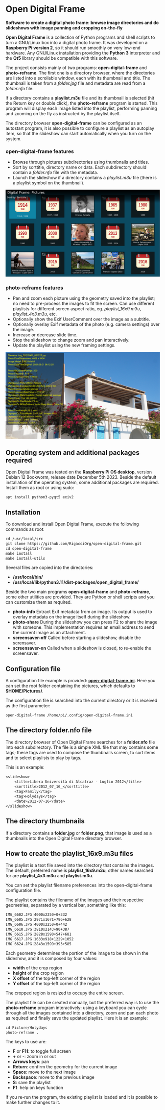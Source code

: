 # Open Digital Frame

**Software to create a digital photo frame: browse image directories and do slideshows with image panning and cropping on-the-fly**

**Open Digital Frame** is a collection of Python programs and 
shell scripts to turn a GNU/Linux box into a digital photo 
frame. It was developed on a **Raspberry Pi version 2**, so it 
should run smoothly on very low-end hardware. Any GNU/Linux 
installation providing the **Python 3** interpreter and the 
**Qt5** library should be compatible with this software.

The project consists mainly of two programs: 
**open-digital-frame** and **photo-reframe**. The first one is a 
directory browser, where the directories are listed into a 
scrollable window, each with its thumbnail and title. The 
thumbnail is taken from a _folder.jpg_ file and metadata are 
read from a _folder.nfo_ file.

If a directory contains a **playlist.m3u** file and its 
thumbnail is selected (hit the Return key or double click), the 
**photo-reframe** program is started. This program will display 
each image listed into the playlist, performing panning and 
zooming on the fly as instructed by the playlist itself.

The directory browser **open-digital-frame** can be configured 
as an autostart program, it is also possible to configure a 
playlist as an autoplay item, so that the slideshow can start 
automatically when you turn on the system.

### open-digital-frame features

* Browse through pictures subdirectories using thumbnails and 
titles.
* Sort by sorttitle, directory name or data. Each subdirectory 
should contain a _folder.nfo_ file with the metadata.
* Launch the slideshow if a directory contains a _playlist.m3u_ 
file (there is a playlist symbol on the thumbnail).

![Screenshot of the directory browser.](/screenshots/odf-browser.png)

### photo-reframe features

* Pan and zoom each picture using the geometry saved into the 
playlist; no need to pre-process the images to fit the screen. 
Can use different playlists for different screen aspect ratio, 
eg. *playlist_16x9.m3u*, *playlist_4x3.m3u*, etc.
* Optionally show the Exif UserComment over the image as a 
subtitle.
* Optionally overlay Exif metadata of the photo (e.g. camera 
settings) over the image.
* Increase or decrease slide time.
* Stop the slideshow to change zoom and pan interactively.
* Update the playlist using the new framing settings.

![Slideshow with Exif metadata overlay](/screenshots/photo-reframe-exif-metadata.png)

## Operating system and additional packages required

Open Digital Frame was tested on the **Raspberry Pi OS 
desktop**, version Debian 12 Bookworm, release date December 5th 
2023. Beside the default installation of the operating system, 
some additional packages are required. Install them as root or 
using sudo:

```
apt install python3-pyqt5 exiv2
```

## Installation

To download and install Open Digital Frame, execute the 
following commands as root:

```
cd /usr/local/src
git clone https://github.com/RigacciOrg/open-digital-frame.git
cd open-digital-frame
make install
make install-utils
```

Several files are copied into the directories:

* **/usr/local/bin/**
* **/usr/local/lib/python3.11/dist-packages/open_digital_frame/**

Beside the two main programs **open-digital-frame** and 
**photo-reframe**, some other utilities are provided. They are 
Python or shell scripts and you can customize them as required.

* **photo-info** Extract Exif metadata from an image. Its output 
is used to overlay metadata on the image itself during the 
slideshow.
* **photo-share** During the slideshow you can press F2 to share 
the image with someone. This implementation requires an email 
address to send the current image as an attachment.
* **screensaver-off** Called before starting a slideshow, 
disable the scrensaver.
* **screensaver-on** Called when a slideshow is closed, to 
re-enable the screensaver.

## Configuration file

A configuration file example is provided: 
**[open-digital-frame.ini](/etc/open-digital-frame.ini)**. Here 
you can set the root folder containing the pictures, which 
defaults to **$HOME/Pictures/**.

The configuration file is searched into the current directory or 
it is received as the first parameter:

```
open-digital-frame /home/pi/.config/open-digital-frame.ini
```

## The directory folder.nfo file

The directory browser of Open Digital Frame searches for a 
**folder.nfo** file into each subdirectory. The file is a simple 
XML file that may contains some tags; these tags are used to 
compose the thumbnails screen, to sort items and to select 
playlists to play by tags.

This is an example:

```
<slideshow>
    <title>Libera Università di Alcatraz - Luglio 2012</title>
    <sorttitle>2012_07_16_</sorttitle>
    <tag>Family</tag>
    <tag>Holydays</tag>
    <date>2012-07-16</date>
</slideshow>
```

## The directory thumbnails

If a directory contains a **folder.jpg** or **folder.png**, that 
image is used as a thumbnails into the Open Digital Frame 
directory browser.

## How to create the playlist_16x9.m3u files

The playlist is a text file saved into the directory that
contains the images. The default, preferred name is
**playlist_16x9.m3u**, other names searched for are
**playlist_4x3.m3u** and **playlist.m3u**.

You can set the playlist filename preferences into the
open-digital-frame configuration file.

The playlist contains the filename of the images and their
respective geometries, separated by a vertical bar, something
like this:

```
IMG_6602.JPG|4000x2250+0+332
IMG_6605.JPG|2971x1671+796+628
IMG_6606.JPG|4000x2250+0+442
IMG_6610.JPG|3810x2143+90+387
IMG_6615.JPG|2828x1590+547+681
IMG_6617.JPG|1633x918+1229+1052
IMG_6624.JPG|2843x1599+393+585
```

Each geometry determines the portion of the image to be shown in
the slideshow, and it is composed by four values:

* **width** of the crop region
* **height** of the crop region
* **X offset** of the top-left corner of the region
* **Y offset** of the top-left corner of the region

The cropped region is resized to occupy the entire screen.

The playlist file can be created manually, but the preferred way 
is to use the **photo-reframe** program interactively: using a 
keyboard you can cycle through all the images contained into a 
directory, zoom and pan each photo as required and finally save 
the updated playlist. Here it is an example:

```
cd Picture/Holydays
photo-reframe .
```
The keys to use are:

* **F** or **F11**: to toggle full screen
* **+** or **-**: zoom in or out
* **Arrows keys**: pan
* **Return**: confirm the geometry for the current image
* **Space**: move to the next image
* **Backspace**: move to the previous image
* **S**: save the playlist
* **F1**: help on keys function

If you re-run the program, the existing playlist is loaded and 
it is possible to make further changes to it.
